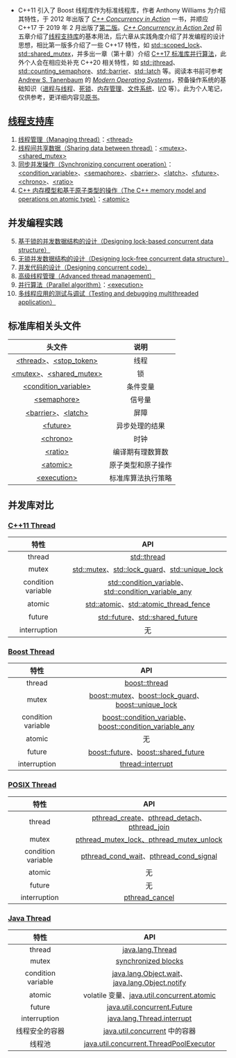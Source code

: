 * C++11 引入了 Boost 线程库作为标准线程库，作者 Anthony Williams 为介绍其特性，于 2012 年出版了 *[C++ Concurrency in Action](https://book.douban.com/subject/4130141/)* 一书，并顺应 C++17 于 2019 年 2 月出版了[第二版](https://book.douban.com/subject/27036085/)。*[C++ Concurrency in Action 2ed](https://learning.oreilly.com/library/view/c-concurrency-in/9781617294693/)* 前五章介绍了[线程支持库](https://en.cppreference.com/w/cpp/thread)的基本用法，后六章从实践角度介绍了并发编程的设计思想，相比第一版多介绍了一些 C++17 特性，如 [std::scoped_lock](https://en.cppreference.com/w/cpp/thread/scoped_lock)、[std::shared_mutex](https://en.cppreference.com/w/cpp/thread/shared_mutex)，并多出一章（第十章）介绍 [C++17 标准库并行算法](https://en.cppreference.com/w/cpp/header/execution)，此外个人会在相应处补充 C++20 相关特性，如 [std::jthread](https://en.cppreference.com/w/cpp/thread/jthread)、[std::counting_semaphore](https://en.cppreference.com/w/cpp/thread/counting_semaphore)、[std::barrier](https://en.cppreference.com/w/cpp/thread/barrier)、[std::latch](https://en.cppreference.com/w/cpp/thread/latch) 等。阅读本书前可参考 [Andrew S. Tanenbaum](https://en.wikipedia.org/wiki/Andrew_S._Tanenbaum) 的 [*Modern Operating Systems*](https://book.douban.com/subject/25864553/)，预备操作系统的基础知识（[进程与线程](https://github.com/downdemo/Cpp-Concurrency-in-Action-2ed/blob/master/docs/reference/processes_and_threads.md)、[死锁](https://github.com/downdemo/Cpp-Concurrency-in-Action-2ed/blob/master/docs/reference/deadlocks.md)、[内存管理](https://github.com/downdemo/Cpp-Concurrency-in-Action-2ed/blob/master/docs/reference/memory_management.md)、[文件系统](https://github.com/argtek/Cpp-Concurrency-in-Action-2ed/blob/master/docs/reference/file_systems.md)、[I/O](https://github.com/downdemo/Cpp-Concurrency-in-Action-2ed/blob/master/docs/reference/IO.md) 等）。此为个人笔记，仅供参考，更详细内容见[原书](https://learning.oreilly.com/library/view/c-concurrency-in/9781617294693/)。

## [线程支持库](https://en.cppreference.com/w/cpp/thread)

1. [线程管理（Managing thread）](https://github.com/downdemo/Cpp-Concurrency-in-Action-2ed/blob/master/docs/01_managing_thread.md)：[\<thread\>](https://en.cppreference.com/w/cpp/header/thread)
2. [线程间共享数据（Sharing data between thread）](https://github.com/downdemo/Cpp-Concurrency-in-Action-2ed/blob/master/docs/02_sharing_data_between_thread.md)：[\<mutex\>](https://en.cppreference.com/w/cpp/header/mutex)、[\<shared_mutex\>](https://en.cppreference.com/w/cpp/header/shared_mutex)
3. [同步并发操作（Synchronizing concurrent operation）](https://github.com/downdemo/Cpp-Concurrency-in-Action-2ed/blob/master/docs/03_synchronizing_concurrent_operation.md)：[\<condition_variable\>](https://en.cppreference.com/w/cpp/header/condition_variable)、[\<semaphore\>](https://en.cppreference.com/w/cpp/header/semaphore)、[\<barrier\>](https://en.cppreference.com/w/cpp/header/barrier)、[\<latch\>](https://en.cppreference.com/w/cpp/header/latch)、[\<future\>](https://en.cppreference.com/w/cpp/header/future)、[\<chrono\>](https://en.cppreference.com/w/cpp/header/chrono)、[\<ratio\>](https://en.cppreference.com/w/cpp/header/ratio)
4. [C++ 内存模型和基于原子类型的操作（The C++ memory model and operations on atomic type）](https://github.com/downdemo/Cpp-Concurrency-in-Action-2ed/blob/master/docs/04_the_cpp_memory_model_and_operations_on_atomic_type.md)：[\<atomic\>](https://en.cppreference.com/w/cpp/header/atomic)

## 并发编程实践

5. [基于锁的并发数据结构的设计（Designing lock-based concurrent data structure）](https://github.com/downdemo/Cpp-Concurrency-in-Action-2ed/blob/master/docs/05_designing_lock_based_concurrent_data_structure.md)
6. [无锁并发数据结构的设计（Designing lock-free concurrent data structure）](https://github.com/downdemo/Cpp-Concurrency-in-Action-2ed/blob/master/docs/06_designing_lock_free_concurrent_data_structure.md)
7. [并发代码的设计（Designing concurrent code）](https://github.com/downdemo/Cpp-Concurrency-in-Action-2ed/blob/master/docs/07_designing_concurrent_code.md)
8. [高级线程管理（Advanced thread management）](https://github.com/downdemo/Cpp-Concurrency-in-Action-2ed/blob/master/docs/08_advanced_thread_management.md)
9. [并行算法（Parallel algorithm）](https://github.com/downdemo/Cpp-Concurrency-in-Action-2ed/blob/master/docs/09_parallel_algorithm.md)：[\<execution\>](https://en.cppreference.com/w/cpp/header/execution)
10. [多线程应用的测试与调试（Testing and debugging multithreaded application）](https://github.com/downdemo/Cpp-Concurrency-in-Action-2ed/blob/master/docs/10_testing_and_debugging_multithreaded_application.md)

## 标准库相关头文件

|头文件|说明|
|:-:|:-:|
|[\<thread\>](https://en.cppreference.com/w/cpp/header/thread)、[\<stop_token\>](https://en.cppreference.com/w/cpp/header/stop_token)|线程|
|[\<mutex\>](https://en.cppreference.com/w/cpp/header/mutex)、[\<shared_mutex\>](https://en.cppreference.com/w/cpp/header/shared_mutex)|锁|
|[\<condition_variable\>](https://en.cppreference.com/w/cpp/header/condition_variable)|条件变量|
|[\<semaphore\>](https://en.cppreference.com/w/cpp/header/semaphore)|信号量|
|[\<barrier\>](https://en.cppreference.com/w/cpp/header/barrier)、[\<latch\>](https://en.cppreference.com/w/cpp/header/latch)|屏障|
|[\<future\>](https://en.cppreference.com/w/cpp/header/future)|异步处理的结果|
|[\<chrono\>](https://en.cppreference.com/w/cpp/header/chrono)|时钟|
|[\<ratio\>](https://en.cppreference.com/w/cpp/header/ratio)|编译期有理数算数|
|[\<atomic\>](https://en.cppreference.com/w/cpp/header/atomic)|原子类型和原子操作|
|[\<execution\>](https://en.cppreference.com/w/cpp/header/execution)|标准库算法执行策略|

## 并发库对比

### [C++11 Thread](https://en.cppreference.com/w/cpp/thread)

|特性|API|
|:-:|:-:|
|thread|[std::thread](https://en.cppreference.com/w/cpp/thread/thread)|
|mutex|[std::mutex](https://en.cppreference.com/w/cpp/thread/mutex)、[std::lock_guard](https://en.cppreference.com/w/cpp/thread/lock_guard)、[std::unique_lock](https://en.cppreference.com/w/cpp/thread/unique_lock)|
|condition variable|[std::condition_variable](https://en.cppreference.com/w/cpp/thread/condition_variable)、[std::condition_variable_any](https://en.cppreference.com/w/cpp/thread/condition_variable_any)|
|atomic|[std::atomic](https://en.cppreference.com/w/cpp/atomic/atomic)、[std::atomic_thread_fence](https://en.cppreference.com/w/cpp/atomic/atomic_thread_fence)|
|future|[std::future](https://en.cppreference.com/w/cpp/thread/future)、[std::shared_future](https://en.cppreference.com/w/cpp/thread/shared_future)|
|interruption|无|

### [Boost Thread](https://www.boost.org/doc/libs/1_82_0/doc/html/thread.html)

|特性|API|
|:-:|:-:|
|thread|[boost::thread](https://www.boost.org/doc/libs/1_82_0/doc/html/thread/thread_management.html#thread.thread_management.thread)|
|mutex|[boost::mutex](https://www.boost.org/doc/libs/1_82_0/doc/html/thread/synchronization.html#thread.synchronization.mutex_types.mutex)、[boost::lock_guard](https://www.boost.org/doc/libs/1_82_0/doc/html/thread/synchronization.html#thread.synchronization.lock_guard.lock_guard)、[boost::unique_lock](https://www.boost.org/doc/libs/1_82_0/doc/html/thread/synchronization.html#thread.synchronization.locks.unique_lock)|
|condition variable|[boost::condition_variable](https://www.boost.org/doc/libs/1_82_0/doc/html/thread/synchronization.html#thread.synchronization.condvar_ref.condition_variable)、[boost::condition_variable_any](https://www.boost.org/doc/libs/1_82_0/doc/html/thread/synchronization.html#thread.synchronization.condvar_ref.condition_variable_any)|
|atomic|无|
|future|[boost::future](https://www.boost.org/doc/libs/1_82_0/doc/html/thread/synchronization.html#thread.synchronization.futures.reference.unique_future)、[boost::shared_future](https://www.boost.org/doc/libs/1_82_0/doc/html/thread/synchronization.html#thread.synchronization.futures.reference.shared_future)|
|interruption|[thread::interrupt](https://www.boost.org/doc/libs/1_82_0/doc/html/thread/thread_management.html#thread.thread_management.thread.interrupt)|

### [POSIX Thread](http://pubs.opengroup.org/onlinepubs/9699919799/basedefs/pthread.h.html)

|特性|API|
|:-:|:-:|
|thread|[pthread_create](http://pubs.opengroup.org/onlinepubs/9699919799/functions/pthread_create.html)、[pthread_detach](http://pubs.opengroup.org/onlinepubs/9699919799/functions/pthread_detach.html#)、[pthread_join](http://pubs.opengroup.org/onlinepubs/9699919799/functions/pthread_join.html#)|
|mutex|[pthread_mutex_lock、pthread_mutex_unlock](http://pubs.opengroup.org/onlinepubs/9699919799/functions/pthread_mutex_lock.html)|
|condition variable|[pthread_cond_wait](http://pubs.opengroup.org/onlinepubs/9699919799/functions/pthread_cond_wait.html)、[pthread_cond_signal](https://pubs.opengroup.org/onlinepubs/9699919799/functions/pthread_cond_signal.html)|
|atomic|无|
|future|无|
|interruption|[pthread_cancel](http://pubs.opengroup.org/onlinepubs/9699919799/functions/pthread_cancel.html)|

### [Java Thread](https://docs.oracle.com/en/java/javase/20/docs/api/java.base/java/lang/Thread.html)

|特性|API|
|:-:|:-:|
|thread|[java.lang.Thread](https://docs.oracle.com/en/java/javase/20/docs/api/java.base/java/lang/Thread.html)|
|mutex|[synchronized blocks](http://tutorials.jenkov.com/java-concurrency/synchronized.html)|
|condition variable|[java.lang.Object.wait](https://docs.oracle.com/en/java/javase/20/docs/api/java.base/java/lang/Object.html#wait())、[java.lang.Object.notify](https://docs.oracle.com/en/java/javase/20/docs/api/java.base/java/lang/Object.html#notify())|
|atomic|volatile 变量、[java.util.concurrent.atomic](https://docs.oracle.com/en/java/javase/20/docs/api/java.base/java/util/concurrent/atomic/package-summary.html)|
|future|[java.util.concurrent.Future](https://docs.oracle.com/en/java/javase/20/docs/api/java.base/java/util/concurrent/Future.html)|
|interruption|[java.lang.Thread.interrupt](https://docs.oracle.com/en/java/javase/20/docs/api/java.base/java/lang/Thread.html#interrupt())|
|线程安全的容器|[java.util.concurrent](https://docs.oracle.com/en/java/javase/20/docs/api/java.base/java/util/concurrent/package-summary.html) 中的容器|
|线程池|[java.util.concurrent.ThreadPoolExecutor](https://docs.oracle.com/en/java/javase/20/docs/api/java.base/java/util/concurrent/ThreadPoolExecutor.html)|
